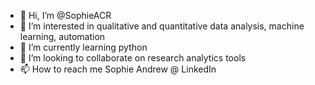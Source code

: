 - 👋 Hi, I’m @SophieACR
- 👀 I’m interested in qualitative and quantitative data analysis, machine learning, automation
- 🌱 I’m currently learning python
- 💞️ I’m looking to collaborate on research analytics tools
- 📫 How to reach me Sophie Andrew @ LinkedIn

<!---
SophieACR/SophieACR is a ✨ special ✨ repository because its `README.md` (this file) appears on your GitHub profile.
You can click the Preview link to take a look at your changes.
--->
